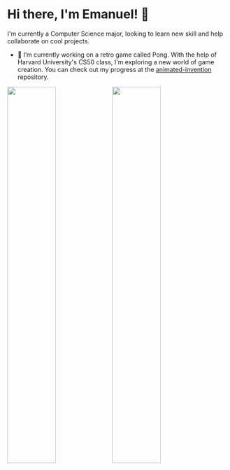 # Hi there, I'm Emanuel! 👋 

I'm currently a Computer Science major, looking to learn new skill and help collaborate on cool projects.
- 🔭 I’m currently working on a retro game called Pong. With the help of Harvard University's CS50 class, I'm exploring a new world of game creation. You can check out my progress at the [animated-invention](https://github.com/Emanuelf-sfsu/animated-invention) repository.  




<img align="left" width="47%" src="https://github-readme-stats.vercel.app/api?username=Emanuelf-sfsu&show_icons=true&theme=dracula"/>
<img align="left" width="47%" src="https://github-readme-stats.vercel.app/api/top-langs/?username=Emanuelf-sfsu&layout=compact"/>


<!--
**Emanuelf-sfsu/Emanuelf-sfsu** is a ✨ _special_ ✨ repository because its `README.md` (this file) appears on your GitHub profile.

Here are some ideas to get you started:

- 🔭 I’m currently working on ...
- 🌱 I’m currently learning ...
- 👯 I’m looking to collaborate on ...
- 🤔 I’m looking for help with ...
- 💬 Ask me about ...
- 📫 How to reach me: ...
- 😄 Pronouns: ...
- ⚡ Fun fact: ....
-->
